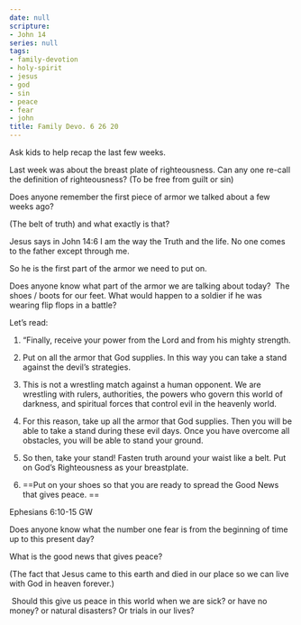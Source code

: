 ```yaml
---
date: null
scripture:
- John 14
series: null
tags:
- family-devotion
- holy-spirit
- jesus
- god
- sin
- peace
- fear
- john
title: Family Devo. 6 26 20
---
```



Ask kids to help recap the last few weeks.

Last week was about the breast plate of righteousness. Can any one re-call the definition of righteousness? (To be free from guilt or sin)

Does anyone remember the first piece of armor we talked about a few weeks ago?

(The belt of truth) and what exactly is that?

Jesus says in John 14:6 I am the way the Truth and the life. No one comes to the father except through me.

So he is the first part of the armor we need to put on.

Does anyone know what part of the armor we are talking about today?
 The shoes / boots for our feet.
What would happen to a soldier if he was wearing flip flops in a battle?

Let’s read:
1. “Finally, receive your power from the Lord and from his mighty strength.

2. Put on all the armor that God supplies. In this way you can take a stand against the devil’s strategies.

3. This is not a wrestling match against a human opponent. We are wrestling with rulers, authorities, the powers who govern this world of darkness, and spiritual forces that control evil in the heavenly world.

4. For this reason, take up all the armor that God supplies. Then you will be able to take a stand during these evil days. Once you have overcome all obstacles, you will be able to stand your ground.

5. So then, take your stand! Fasten truth around your waist like a belt. Put on God’s Righteousness as your breastplate.

6. ==Put on your shoes so that you are ready to spread the Good News that gives peace. ==

‭‭Ephesians‬ ‭6:10-15‬ ‭GW‬‬

Does anyone know what the number one fear is from the beginning of time up to this present day?

What is the good news that gives peace?

(The fact that Jesus came to this earth and died in our place so we can live with God in heaven forever.)

 Should this give us peace in this world when we are sick? or have no money? or natural disasters? Or trials in our lives?